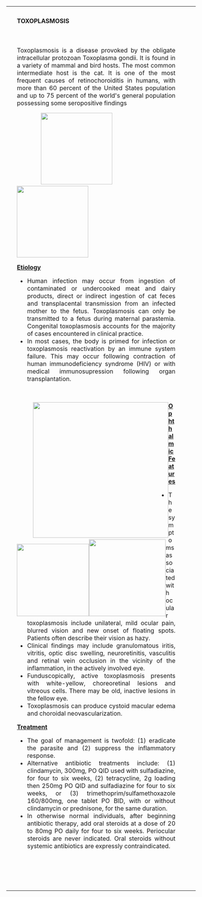 <table  border="0" align="center" cellpadding="0" cellspacing="0" class="Main_text">
        <tbody><tr>
		  <td colspan="3" align="center">&nbsp;</td>
		</tr>
        <tr>
		  <td  align="left" valign="top">&nbsp;</td>
		  <td  align="left" valign="top" class="Page_title"><strong>TOXOPLASMOSIS</strong></td>
		  <td  align="left" valign="top">&nbsp;</td>
		</tr>
        <tr>
		  <td  align="left" valign="top">&nbsp;</td>
		  <td  align="left" valign="top" class="Main_text1" style="text-align:justify;"><p>&nbsp;</p>
	        <p>Toxoplasmosis is a disease  provoked by the obligate intracellular protozoan Toxoplasma gondii. It is found  in a variety of mammal and bird hosts. The most common intermediate host is the  cat. It is one of the most frequent causes of retinochoroiditis in humans, with  more than 60 percent of the United    States population and up to 75 percent of  the world's general population possessing some seropositive findings</p>
	        <p>&nbsp;&nbsp;&nbsp;&nbsp;&nbsp;&nbsp; &nbsp;&nbsp;&nbsp;&nbsp;<img  height="190" src="toxoplasmosis_clip_image002.jpg">&nbsp;&nbsp;&nbsp;&nbsp;&nbsp;&nbsp;&nbsp;&nbsp;&nbsp;&nbsp;&nbsp;&nbsp;&nbsp;&nbsp;&nbsp;&nbsp; &nbsp;&nbsp;&nbsp;&nbsp;&nbsp;&nbsp;&nbsp;&nbsp;&nbsp;&nbsp;&nbsp;&nbsp;<img  height="190" src="toxoplasmosis_clip_image004.jpg"></p>
	        <p><strong><u>Etiology</u></strong></p>
	        <ul>
	          <li><span dir="ltr">Human infection may occur from  ingestion of contaminated or undercooked meat and dairy products, direct or  indirect ingestion of cat feces and transplacental transmission from an  infected mother to the fetus. Toxoplasmosis can only be transmitted to a fetus  during maternal parastemia. Congenital toxoplasmosis accounts for the majority  of cases encountered in clinical practice.</span></li>
	          <li><span dir="ltr">In most cases, the body is primed  for infection or toxoplasmosis reactivation by an immune system failure. This  may occur following contraction of human immunodeficiency syndrome (HIV) or  with medical immunosupression following organ transplantation.</span></li>
            </ul>
	        <p>&nbsp;&nbsp;&nbsp;&nbsp;&nbsp;&nbsp;&nbsp;&nbsp;&nbsp;&nbsp;		    </p>
	        <div style=" float:left;">
			    &nbsp;&nbsp;&nbsp;&nbsp;&nbsp;&nbsp;&nbsp;&nbsp;&nbsp;&nbsp;<img  height="360" src="toxoplasmosis_clip_image008.jpg">
		    </div>
			  <div style=" float:left;">
				<img  height="192" src="toxoplasmosis_clip_image006.jpg"><img  height="204" src="toxoplasmosis_clip_image010.jpg">
			  </div>
			<p></p>
	        <p><strong><u>Ophthalmic Features</u></strong></p>
	        <ul>
	          <li><span dir="ltr">The symptoms associated with  ocular toxoplasmosis include unilateral, mild ocular pain, blurred vision and  new onset of floating spots. Patients often describe their vision as hazy. </span></li>
	          <li><span dir="ltr">Clinical findings may include  granulomatous iritis, vitritis, optic disc swelling, neuroretinitis, vasculitis  and retinal vein occlusion in the vicinity of the inflammation, in the actively  involved eye. </span></li>
	          <li><span dir="ltr">Funduscopically, active  toxoplasmosis presents with white-yellow, choreoretinal lesions and vitreous  cells. There may be old, inactive lesions in the fellow eye. </span></li>
	          <li><span dir="ltr">Toxoplasmosis can produce cystoid  macular edema and choroidal neovascularization.</span></li>
            </ul>
	        <p><strong><u>Treatment</u></strong></p>
	        <ul>
	          <li><span dir="ltr">The goal of management is twofold:  (1) eradicate the parasite and (2) suppress the inflammatory response.</span></li>
	          <li><span dir="ltr">Alternative antibiotic treatments  include: (1) clindamycin, 300mg, PO QID used with sulfadiazine, for four to six  weeks, (2) tetracycline, 2g loading then 250mg PO QID and sulfadiazine for four  to six weeks, or (3) trimethoprim/sulfamethoxazole 160/800mg, one tablet PO  BID, with or without clindamycin or prednisone, for the same duration.</span></li>
	          <li><span dir="ltr">In otherwise normal individuals,  after beginning antibiotic therapy, add oral steroids at a dose of 20 to 80mg PO daily for four to six weeks. Periocular steroids are  never indicated. Oral steroids without systemic antibiotics are expressly  contraindicated.</span></li>
            </ul>
          <p>&nbsp;</p>	        </td>
		  <td width="30" align="left" valign="top">&nbsp;</td>
		</tr>
        <tr>
		  <td colspan="3" align="left" valign="top">&nbsp;</td>
		</tr>
        <tr>
		  <td colspan="3" align="center">&nbsp;</td>
		</tr>
	  </tbody></table>